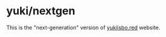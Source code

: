 # yuki/nextgen

This is the "next-generation" version of [yukiisbo.red] website.

[yukiisbo.red]: https://yukiisbo.red
